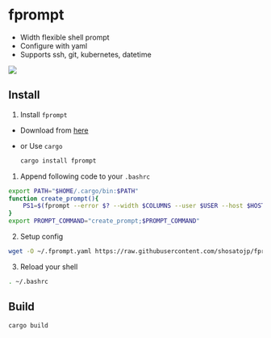 # fprompt

- Width flexible shell prompt
- Configure with yaml
- Supports ssh, git, kubernetes, datetime

![](image.png)

## Install

1. Install `fprompt`

- Download from [here](https://github.com/shosatojp/fprompt/releases/latest)
- or Use `cargo`

    ```sh
    cargo install fprompt
    ```

1. Append following code to your `.bashrc`

```sh
export PATH="$HOME/.cargo/bin:$PATH"
function create_prompt(){
    PS1=$(fprompt --error $? --width $COLUMNS --user $USER --host $HOSTNAME -c $HOME/.fprompt.yaml)
}
export PROMPT_COMMAND="create_prompt;$PROMPT_COMMAND"
```

2. Setup config

```sh
wget -O ~/.fprompt.yaml https://raw.githubusercontent.com/shosatojp/fprompt/master/.fprompt.yaml
```

3. Reload your shell

```sh
. ~/.bashrc
```

## Build

```sh
cargo build
```
